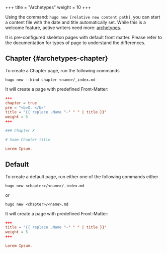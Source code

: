 +++
title = "Archetypes"
weight = 10
+++

Using the command: `hugo new [relative new content path]`, you can start a content file with the date and title automatically set. While this is a welcome feature, active writers need more: [archetypes](https://gohugo.io/content/archetypes/).

It is pre-configured skeleton pages with default front matter. Please refer to the documentation for types of page to understand the differences.

## Chapter {#archetypes-chapter}

To create a Chapter page, run the following commands

```shell
hugo new --kind chapter <name>/_index.md
```

It will create a page with predefined Front-Matter:

```toml
+++
chapter = true
pre = "<b>X. </b>"
title = "{{ replace .Name "-" " " | title }}"
weight = 5
+++

### Chapter X

# Some Chapter title

Lorem Ipsum.
```

## Default

To create a default page, run either one of the following commands either

```shell
hugo new <chapter>/<name>/_index.md
```

or

```shell
hugo new <chapter>/<name>.md
```

It will create a page with predefined Front-Matter:

```toml
+++
title = "{{ replace .Name "-" " " | title }}"
weight = 5
+++

Lorem Ipsum.
```
